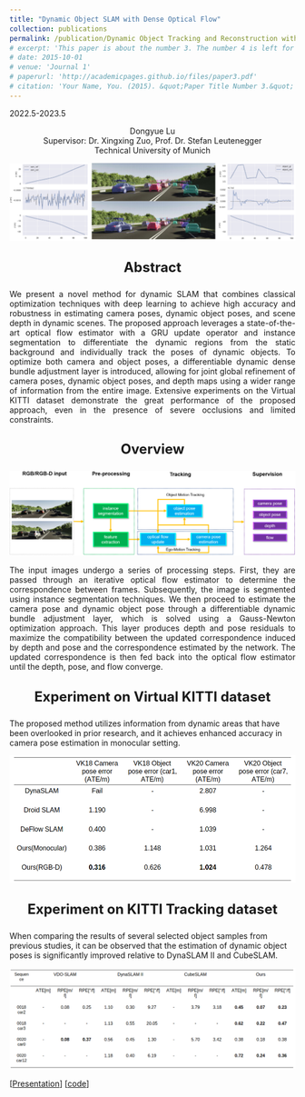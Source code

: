 ```yaml
---
title: "Dynamic Object SLAM with Dense Optical Flow"
collection: publications
permalink: /publication/Dynamic Object Tracking and Reconstruction with Dense Optical Flow
# excerpt: 'This paper is about the number 3. The number 4 is left for future work.'
# date: 2015-10-01
# venue: 'Journal 1'
# paperurl: 'http://academicpages.github.io/files/paper3.pdf'
# citation: 'Your Name, You. (2015). &quot;Paper Title Number 3.&quot; <i>Journal 1</i>. 1(3).'
---
```


2022.5-2023.5

<center>
Dongyue Lu <br /> 
Supervisor: Dr. Xingxing Zuo, Prof. Dr. Stefan Leutenegger <br /> 
Technical University of Munich 
</center>


<!-- <p align = "center">
<img src = ../files/overview.png alt = 'scene' height = 10% width = 80% />
<img src = ../files/result.png alt = 'scene' height = 10% width = 80% />
</p> -->

![thesis](../files/thesis.png)

##
<p style="text-align: center; font-size: 24px;"><strong>Abstract</strong></p>
<p align = "justify"> 
We present a novel method for dynamic SLAM that combines classical optimization
techniques with deep learning to achieve high accuracy and robustness in estimating camera
poses, dynamic object poses, and scene depth in dynamic scenes. The
proposed approach leverages a state-of-the-art optical flow estimator with a GRU update
operator and instance segmentation to differentiate the dynamic regions from the static
background and individually track the poses of dynamic objects. To optimize both camera
and object poses, a differentiable dynamic dense bundle adjustment layer is introduced,
allowing for joint global refinement of camera poses, dynamic object poses, and depth maps
using a wider range of information from the entire image. Extensive experiments on the Virtual KITTI dataset demonstrate the great performance
of the proposed approach, even in the presence of severe occlusions and limited constraints.

<!-- Most existing SLAM methods focus on static scenes. However, to better understand the scene, the pose and shape of dynamic objects are also critical.
This project focuses on the pose and shape estimation of dynamic objects in a learned SLAM system.
A GRU update operator takes the extracted correlation features and context features as input and updates the optical flow iteratively.
After instance segmentation, the flow of static regions can be used to estimate camera pose, and dynamic regions are used to estimate dynamic object pose.
A differentiable dynamic dense bundle adjustment layer is constructed to jointly optimize camera pose and object pose and maximize their compatibility with current optical flow estimation. -->
</p>

##
<p style="text-align: center; font-size: 24px;"><strong>Overview</strong></p>

![thesis](../files/thesis_arch.png)

<p align = "justify"> 
The input images undergo a series of processing steps. First, they are passed through an iterative optical flow estimator to determine the correspondence between frames. Subsequently, the image is segmented using instance segmentation techniques. We then proceed to estimate the camera pose and dynamic object pose through a differentiable dynamic bundle adjustment layer, which is solved using a Gauss-Newton optimization approach. This layer produces depth and pose residuals to maximize the compatibility between the updated correspondence induced by depth and pose and the correspondence estimated by the network. The updated correspondence is then fed back into the optical flow estimator until the depth, pose, and flow converge.

##
<p style="text-align: center; font-size: 24px;"><strong>Experiment on Virtual KITTI dataset</strong></p>
The proposed method utilizes information from dynamic areas that have been overlooked in prior research, and it achieves enhanced accuracy in camera pose estimation in monocular setting.


![thesis](../files/vkitti.png)
##
<p style="text-align: center; font-size: 24px;"><strong>Experiment on KITTI Tracking dataset</strong></p>
When comparing the results of several selected object samples from previous studies, it can be observed that the estimation of dynamic object poses is significantly improved relative to DynaSLAM II and CubeSLAM.

![thesis](../files/kitti.png)

[[Presentation](http://dylanorange.github.io/files/slides.pdf)]
[[code](https://github.com/DylanOrange/DROID-SLAM/tree/vkitti-allscene)]
<!-- [[Project report](http://dylanorange.github.io/files/mvs.pdf)]
[[code](https://github.com/DylanOrange/End-to-end-Learned-Multi-View-Stereo-Reconstruction-with-Transformers)] -->